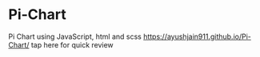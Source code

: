 # Pi-Chart
Pi Chart using JavaScript, html and scss
https://ayushjain911.github.io/Pi-Chart/ tap here for quick review
